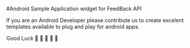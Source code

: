 #Android Sample Application widget for FeedBack API

If you are an Android Developer please contribute us to create excelent templates available to plug and play for android apps.

Good Luck :tada: :tada: :tada: :tada: :tada: